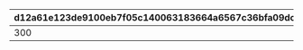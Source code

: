 |d12a61e123de9100eb7f05c140063183664a6567c36bfa09dcc02e8607d5594f|87bcb7c7912d2f3e342a766eda4e846311a6c2a7bfe657f253b853c40e15cd6f|9af7aa1aa339d26c9966f848530f0dc16f07d65f3e97aeacd178c8f0d39eabae|7d68f04067e37c7077096d158456f7b3dc967265e029d1758041f4dddcc524b6|
| --- | --- | --- | --- |
|300|1|2023/07/01 05:00:00|2030/08/01 14:59:59|